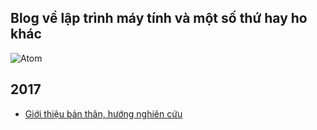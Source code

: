 ## Blog về lập trình máy tính và một số  thứ hay ho khác ##

![Atom](https://atom.io/assets/packages-d16d6cc46fd0cf01842409577e782b74.gif)

## 2017 ##

- [Giới thiệu bản thân, hướng nghiên cứu](https://github.com/xuantungmta/xuantungmta.github.io/blob/master/intro.md)